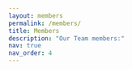 ```yaml
---
layout: members
permalink: /members/
title: Members
description: "Our Team members:"
nav: true
nav_order: 4
---
```


<!-- Empty page content; the layout will handle the display -->
